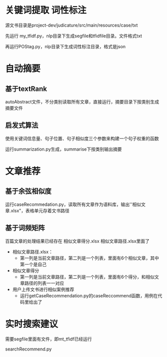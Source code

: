 # 关键词提取 词性标注

源文书目录是project-dev/judicature/src/main/resources/case/txt

先运行 my_tfidf.py，nlp目录下生成segfile和tfidfile目录。文件格式txt

再运行POStag.py，nlp目录下生成词性标注目录，格式是json

# 自动摘要

## 基于textRank

autoAbstract文件，不分类别读取所有文章，直接运行，摘要目录下按类别生成摘要文件

## 启发式算法

使用关键词信息量、句子位置、句子相似度三个参数来构建一个句子权重的函数

运行summarization.py生成，summarise下按类别输出摘要

# 文章推荐

## 基于余弦相似度

运行caseRecommedation.py，读取所有文章作为语料库，输出''相似文章.xlsx"，表格单元存着文书路径

## 基于词频矩阵

百篇文章的处理结果已经存在 相似文章得分.xlsx 相似文章路径.xlsx里面了

- 相似文章路径.xlsx：
  - 第一列是当前文章路径，第二列是一个列表，里面有6个相似文章，其中第一个是自己
- 相似文章得分
  - 第一列是当前文章路径，第二列是一个列表，里面有6个得分，和相似文章路径的列表一一对应
- 用户上传文书进行相似案例推荐
  - 运行getCaseRecommendation.py的caseReccommend函数，用例在代码里给出了

# 实时搜索建议

需要segfile里面有文件，即mt_tfidf已经运行

searchRecommend.py
